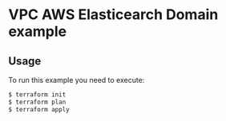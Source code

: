 # VPC AWS Elasticearch Domain example
## Usage

To run this example you need to execute:

```bash
$ terraform init
$ terraform plan
$ terraform apply
```

